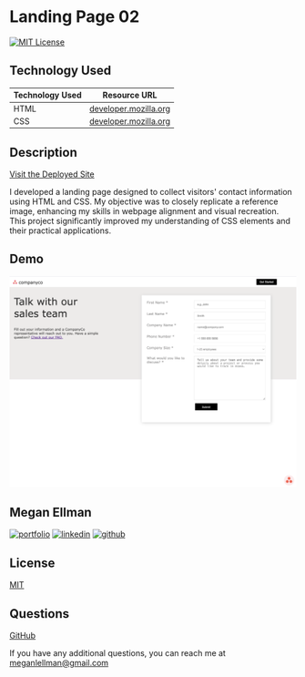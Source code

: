
# Landing Page 02
[![MIT License](https://img.shields.io/badge/License-MIT-green.svg)](https://choosealicense.com/licenses/mit/)

## Technology Used
| Technology Used | Resource URL |
| --------- |:-----------:|
| HTML | [developer.mozilla.org](https://developer.mozilla.org/en-US/docs/Web/HTML) |
| CSS | [developer.mozilla.org](https://developer.mozilla.org/en-US/docs/Web/CSS)

## Description

[Visit the Deployed Site](https://megellman.github.io/landing-page-02/)

I developed a landing page designed to collect visitors' contact information using HTML and CSS. My objective was to closely replicate a reference image, enhancing my skills in webpage alignment and visual recreation. This project significantly improved my understanding of CSS elements and their practical applications.

## Demo
![Deployed Site](./assets/images/demo-landing-page.png)


## Megan Ellman
[![portfolio](https://img.shields.io/badge/my_portfolio-000?style=for-the-badge&logo=ko-fi&logoColor=white)](https://megellman.github.io/portfolio/)
[![linkedin](https://img.shields.io/badge/linkedin-0A66C2?style=for-the-badge&logo=linkedin&logoColor=white)](https://www.linkedin.com/in/megan-ellman/)
[![github](https://img.shields.io/badge/GitHub-%23121011.svg?logo=github&logoColor=white)](https://github.com/megellman)

## License

[MIT](https://choosealicense.com/licenses/mit/)

## Questions

[GitHub](github.com/megellman)

If you have any additional questions, you can reach me at meganlellman@gmail.com